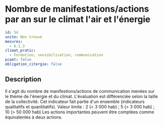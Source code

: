# Nombre de manifestations/actions par an sur le climat l'air et l'énergie
```yaml
id: 54
unite: Non trouvé
mesures:
  - 6.1.3
climat_pratic:
  - Formation, sensibilisation, communication
pcaet: false
obligation_citergie: false
```
## Description

Il s'agit du nombre de manifestions/actions de communication menées sur le thème de l'énergie et du climat. L'évaluation est différenciée selon la taille de la collectivité. Cet indicateur fait partie d'un ensemble (indicateurs qualitatifs et quantitatifs).
Valeur limite : 2 (< 3 000 hab) ; 5 (> 3 000 hab) ; 10 (> 50 000 hab)
Les actions importantes peuvent être comptées comme équivalentes à deux actions.





